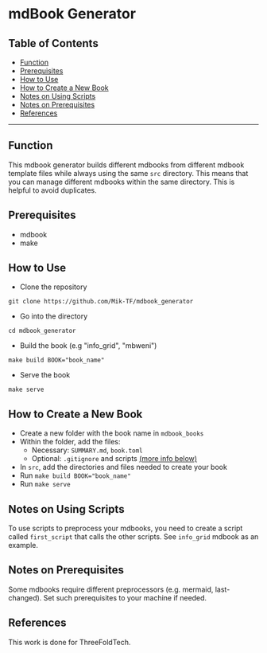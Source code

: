 <h1> mdBook Generator </h1>

<h2>Table of Contents</h2>

- [Function](#function)
- [Prerequisites](#prerequisites)
- [How to Use](#how-to-use)
- [How to Create a New Book](#how-to-create-a-new-book)
- [Notes on Using Scripts](#notes-on-using-scripts)
- [Notes on Prerequisites](#notes-on-prerequisites)
- [References](#references)

***

## Function

This mdbook generator builds different mdbooks from different mdbook template files while always using the same `src` directory. This means that you can manage different mdbooks within the same directory. This is helpful to avoid duplicates.

## Prerequisites

- mdbook
- make

## How to Use

- Clone the repository
```
git clone https://github.com/Mik-TF/mdbook_generator
```
- Go into the directory
```
cd mdbook_generator
```
- Build the book (e.g "info_grid", "mbweni")
```
make build BOOK="book_name"
```
- Serve the book
```
make serve
```

## How to Create a New Book

- Create a new folder with the book name in `mdbook_books`
- Within the folder, add the files: 
  - Necessary: `SUMMARY.md`, `book.toml`
  - Optional: `.gitignore` and scripts [(more info below)](#notes-on-using-scripts)
- In `src`, add the directories and files needed to create your book
- Run `make build BOOK="book_name"`
- Run `make serve`

## Notes on Using Scripts

To use scripts to preprocess your mdbooks, you need to create a script called `first_script` that calls the other scripts. See `info_grid` mdbook as an example.

## Notes on Prerequisites

Some mdbooks require different preprocessors (e.g. mermaid, last-changed). Set such prerequisites to your machine if needed.

## References

This work is done for ThreeFoldTech.